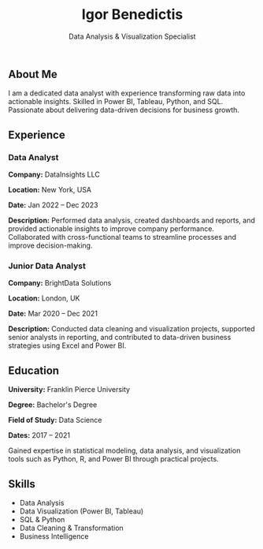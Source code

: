 <!DOCTYPE html>
<html lang="en">
<head>
    <meta charset="UTF-8">
    <meta name="viewport" content="width=device-width, initial-scale=1.0">
    
        
</head>
<body>

<header>
    <h1>Igor Benedictis</h1>
    <p>Data Analysis & Visualization Specialist</p>
</header>

<section>
    <h2>About Me</h2>
    <p>I am a dedicated data analyst with experience transforming raw data into actionable insights. Skilled in Power BI, Tableau, Python, and SQL. Passionate about delivering data-driven decisions for business growth.</p>
</section>

<section id="experience">
  <h2>Experience</h2>
  <div class="experience-item">
    <h3>Data Analyst</h3>
    <p><strong>Company:</strong> DataInsights LLC</p>
    <p><strong>Location:</strong> New York, USA</p>
    <p><strong>Date:</strong> Jan 2022 – Dec 2023</p>
    <p><strong>Description:</strong> Performed data analysis, created dashboards and reports, and provided actionable insights to improve company performance. Collaborated with cross-functional teams to streamline processes and improve decision-making.</p>
  </div>

  <div class="experience-item">
    <h3>Junior Data Analyst</h3>
    <p><strong>Company:</strong> BrightData Solutions</p>
    <p><strong>Location:</strong> London, UK</p>
    <p><strong>Date:</strong> Mar 2020 – Dec 2021</p>
    <p><strong>Description:</strong> Conducted data cleaning and visualization projects, supported senior analysts in reporting, and contributed to data-driven business strategies using Excel and Power BI.</p>
  </div>

</section>

<section>
    <h2>Education</h2>
    <div class="education">
        <p><strong>University:</strong> Franklin Pierce University</p>
        <p><strong>Degree:</strong> Bachelor's Degree</p>
        <p><strong>Field of Study:</strong> Data Science</p>
        <p><strong>Dates:</strong> 2017 – 2021</p>
        <p>Gained expertise in statistical modeling, data analysis, and visualization tools such as Python, R, and Power BI through practical projects.</p>
    </div>
</section>

<section>
    <h2>Skills</h2>
    <ul>
        <li>Data Analysis</li>
        <li>Data Visualization (Power BI, Tableau)</li>
        <li>SQL & Python</li>
        <li>Data Cleaning & Transformation</li>
        <li>Business Intelligence</li>
    </ul>
</section>

</body>
</html>
